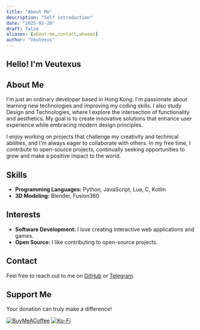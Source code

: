 ```yaml
---
title: "About Me"
description: "Self introduction"
date: "2025-01-26"
draft: false
aliases: [about-me,contact,whoami]
author: "Veutexus"
---
```


## Hello! I'm Veutexus

## About Me
I'm just an ordinary developer based in Hong Kong. I'm passionate about learning new technologies and improving my coding skills. I also study Design and Technologies, where I explore the intersection of functionality and aesthetics. My goal is to create innovative solutions that enhance user experience while embracing modern design principles.

I enjoy working on projects that challenge my creativity and technical abilities, and I'm always eager to collaborate with others. In my free time, I contribute to open-source projects, continually seeking opportunities to grow and make a positive impact to the world.

## Skills
- **Programming Languages:** Python, JavaScript, Lua, C, Kotlin
- **3D Modeling:** Blender, Fusion360

## Interests
- **Software Development:** I love creating interactive web applications and games.
- **Open Source:** I like contributing to open-source projects.

## Contact
Feel free to reach out to me on [GitHub](https://github.com/G0246) or [Telegram](https://t.me/veutexus).

## Support Me
Your donation can truly make a difference!

[![BuyMeACoffee](https://img.shields.io/badge/Buy%20Me%20a%20Coffee-ffdd00?style=for-the-badge&logo=buy-me-a-coffee&logoColor=black)](https://buymeacoffee.com/veutexus)
[![Ko-Fi](https://img.shields.io/badge/Ko--fi-F16061?style=for-the-badge&logo=ko-fi&logoColor=white)](https://ko-fi.com/veutexus) 

